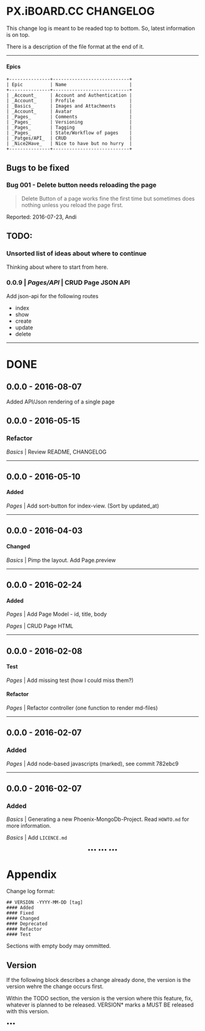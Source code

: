 # PX.iBOARD.CC CHANGELOG

This change log is meant to be readed top to bottom. So, latest information
is on top.

There is a description of the file format at the end of it.

----

#### Epics


    +---------------+----------------------------+
    | Epic          | Name                       |
    +---------------+----------------------------+
    | _Account_     | Account and Authentication |
    | _Account_     | Profile                    |
    | _Basics_      | Images and Attachments     |
    | _Account_     | Avatar                     |
    | _Pages_       | Comments                   |
    | _Pages_       | Versioning                 |
    | _Pages_       | Tagging                    |
    | _Pages_       | State/Workflow of pages    |
    | _Patges/API_  | CRUD                       |
    | _Nice2Have_   | Nice to have but no hurry  |
    +---------------+----------------------------+

## Bugs to be fixed

### Bug 001 - Delete button needs reloading the page

> Delete Button of a page works fine the first time but sometimes does 
> nothing unless you reload the page first.

Reported: 2016-07-23, Andi

## TODO:

### Unsorted list of ideas about where to continue

Thinking about where to start from here.

### 0.0.9 | _Pages/API_ | CRUD Page JSON API

Add json-api for the following routes

  - index
  - show
  - create
  - update
  - delete

----

# DONE

## 0.0.0 - 2016-08-07

Added API/Json rendering of a single page

## 0.0.0 - 2016-05-15
### Refactor

_Basics_ | Review README, CHANGELOG

----

## 0.0.0 - 2016-05-10
#### Added
_Pages_ | Add sort-button for index-view. (Sort by updated\_at)

----

## 0.0.0 - 2016-04-03
#### Changed
_Basics_ | Pimp the layout. Add Page.preview

----

## 0.0.0 - 2016-02-24
#### Added

_Pages_ | Add Page Model - id, title, body

_Pages_ | CRUD Page HTML

----

## 0.0.0 - 2016-02-08

#### Test
_Pages_ | Add missing test (how I could miss them?)

#### Refactor
_Pages_ | Refactor controller (one function to render md-files)

----

## 0.0.0 - 2016-02-07
### Added
_Pages_ | Add node-based javascripts (marked), see commit 782ebc9

----

## 0.0.0 - 2016-02-07
### Added
_Basics_ | Generating a new Phoenix-MongoDb-Project.
Read `HOWTO.md` for more information.

_Basics_ | Add `LICENCE.md`

<center>••• ••• •••</center>

# Appendix

Change log format:

    ## VERSION -YYYY-MM-DD [tag]
    #### Added
    #### Fixed
    #### Changed
    #### Deprecated
    #### Refactor
    #### Test

Sections with empty body may ommitted.


## Version

If the following block describes a change already done, the version is the
version wehre the change occurs first.

Within the TODO section, the version is the version where this feature, fix,
whatever is planned to be released. VERSION\* marks a MUST BE released with
this version. 

•••

